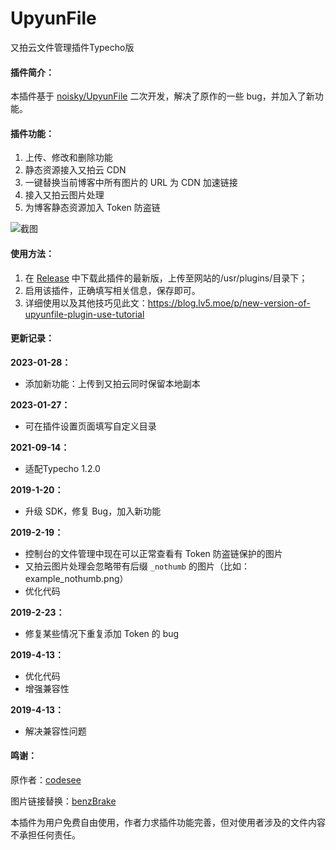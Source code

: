 UpyunFile
=========

 又拍云文件管理插件Typecho版

#### 插件简介：

 本插件基于 [noisky/UpyunFile](https://github.com/noisky/UpyunFile) 二次开发，解决了原作的一些 bug，并加入了新功能。
   
#### 插件功能：

  1. 上传、修改和删除功能
  2. 静态资源接入又拍云 CDN
  3. 一键替换当前博客中所有图片的 URL 为 CDN 加速链接
  4. 接入又拍云图片处理
  5. 为博客静态资源加入 Token 防盗链
  
  ![截图](./screenshot.jpg)

#### 使用方法：

  1. 在 [Release](https://github.com/ShadowySpirits/UpyunFile/releases) 中下载此插件的最新版，上传至网站的/usr/plugins/目录下；
  2. 启用该插件，正确填写相关信息，保存即可。
  3. 详细使用以及其他技巧见此文：https://blog.lv5.moe/p/new-version-of-upyunfile-plugin-use-tutorial


#### 更新记录：

**2023-01-28：** 

- 添加新功能：上传到又拍云同时保留本地副本

**2023-01-27：** 

- 可在插件设置页面填写自定义目录

**2021-09-14：** 

- 适配Typecho 1.2.0

**2019-1-20：** 

- 升级 SDK，修复 Bug，加入新功能

**2019-2-19：** 

- 控制台的文件管理中现在可以正常查看有 Token 防盗链保护的图片
- 又拍云图片处理会忽略带有后缀 `_nothumb` 的图片（比如：example_nothumb.png）
- 优化代码

**2019-2-23：** 

- 修复某些情况下重复添加 Token 的 bug

**2019-4-13：** 

- 优化代码
- 增强兼容性

**2019-4-13：** 

- 解决兼容性问题
  
#### 鸣谢：
 原作者：[codesee](https://github.com/codesee)
 
 图片链接替换：[benzBrake](https://github.com/benzBrake)
 
 本插件为用户免费自由使用，作者力求插件功能完善，但对使用者涉及的文件内容不承担任何责任。

